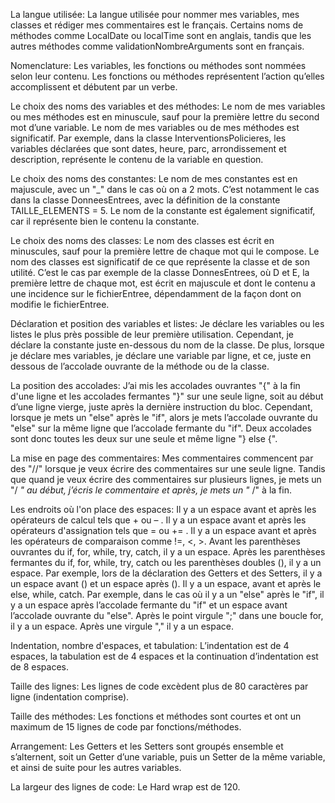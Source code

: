 La langue utilisée:
La langue utilisée pour nommer mes variables, mes classes et rédiger mes commentaires est le français. 
Certains noms de méthodes comme LocalDate ou localTime sont en anglais, tandis que les autres méthodes comme validationNombreArguments sont en français. 

Nomenclature:
Les variables, les fonctions ou méthodes sont nommées selon leur contenu. 
Les fonctions ou méthodes représentent l’action qu’elles accomplissent et débutent par un verbe.

Le choix des noms des variables et des méthodes:
Le nom de mes variables ou mes méthodes est en minuscule, sauf pour la première lettre du second mot d’une variable. 
Le nom de mes variables ou de mes méthodes est significatif. 
Par exemple, dans la classe InterventionsPolicieres, les variables déclarées que sont dates, heure, parc, arrondissement et description, représente le contenu de la variable en question.  

Le choix des noms des constantes:
Le nom de mes constantes est en majuscule, avec un "_" dans le cas où on a 2 mots. C’est notamment le cas dans la classe DonneesEntrees, avec la définition de la constante TAILLE_ELEMENTS =  5. 
Le nom de la constante est également significatif, car il  représente bien le contenu la constante.

Le choix des noms des classes:
Le nom des classes est écrit en minuscules, sauf pour la première lettre de chaque mot qui le compose. 
Le nom des classes est significatif de ce que représente la classe et de son utilité. 
C’est le cas par exemple de la classe DonnesEntrees, où D et E, la première lettre de chaque mot, 
est écrit en majuscule et dont le contenu a une incidence sur le fichierEntree, dépendamment de la façon dont on modifie le fichierEntree. 

Déclaration et position  des variables et listes:
Je déclare les variables ou les listes le plus près possible de leur première utilisation. 
Cependant, je déclare la constante juste en-dessous du nom de la classe. 
De plus, lorsque je déclare mes variables, je déclare une variable par ligne, et ce, juste en dessous de l’accolade ouvrante de la méthode ou de la classe.

La position des accolades: 
J’ai mis les accolades ouvrantes "{" à la fin d'une ligne et les accolades fermantes "}" sur une seule ligne, soit au début d’une ligne vierge, juste après la dernière instruction du bloc. Cependant, lorsque je mets un "else" après le "if", alors je mets l’accolade ouvrante du "else" sur la même ligne que l’accolade fermante du "if". Deux accolades sont donc toutes les deux sur une seule et même ligne "} else {".

La mise en page des commentaires:
Mes commentaires commencent par des "//" lorsque je veux écrire des commentaires sur une seule ligne. 
Tandis que quand je veux écrire des commentaires sur plusieurs lignes, 
je mets un "/ *" au début, j’écris le commentaire et après, je mets un "* /" à la fin.

Les endroits où l'on place des espaces:
Il y a un espace avant et après les opérateurs de calcul tels que + ou  – . 
Il y a un espace avant et après les opérateurs d'assignation tels que = ou  += . 
Il y a un espace avant et après les opérateurs de comparaison comme !=, <, >. 
Avant les parenthèses ouvrantes du if, for, while, try, catch, il y a un espace.
Après les parenthèses fermantes  du if, for, while, try, catch ou les parenthèses  doubles (), il y a un espace. Par exemple, lors de la déclaration des Getters et des Setters, il y a un espace avant () et un espace après (). 
Il y a un espace, avant et après le else, while, catch. Par exemple, dans le cas où il y a un "else" après le "if", il y a un espace après l’accolade fermante du "if" et un espace avant l’accolade ouvrante du "else". 
Après le point virgule ";" dans une boucle for, il y a un espace.
Après une virgule "," il y a un espace.

Indentation, nombre d'espaces, et tabulation:
L’indentation est de 4 espaces, la tabulation est de 4 espaces et la continuation d’indentation est de 8 espaces.

Taille des lignes:
Les lignes de code excèdent plus de 80 caractères par ligne (indentation comprise). 

Taille des méthodes:
Les fonctions et méthodes sont courtes et ont un maximum de 15 lignes de code par fonctions/méthodes. 

Arrangement:
Les Getters et les Setters sont groupés ensemble et s’alternent, soit un Getter d’une variable, puis un Setter de la même variable, et ainsi de suite pour les autres variables. 
 
La largeur des lignes de code:
Le Hard wrap est de 120. 
